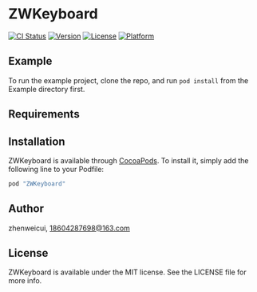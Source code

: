 # ZWKeyboard

[![CI Status](http://img.shields.io/travis/zhenweicui/ZWKeyboard.svg?style=flat)](https://travis-ci.org/zhenweicui/ZWKeyboard)
[![Version](https://img.shields.io/cocoapods/v/ZWKeyboard.svg?style=flat)](http://cocoapods.org/pods/ZWKeyboard)
[![License](https://img.shields.io/cocoapods/l/ZWKeyboard.svg?style=flat)](http://cocoapods.org/pods/ZWKeyboard)
[![Platform](https://img.shields.io/cocoapods/p/ZWKeyboard.svg?style=flat)](http://cocoapods.org/pods/ZWKeyboard)

## Example

To run the example project, clone the repo, and run `pod install` from the Example directory first.

## Requirements

## Installation

ZWKeyboard is available through [CocoaPods](http://cocoapods.org). To install
it, simply add the following line to your Podfile:

```ruby
pod "ZWKeyboard"
```

## Author

zhenweicui, 18604287698@163.com

## License

ZWKeyboard is available under the MIT license. See the LICENSE file for more info.
